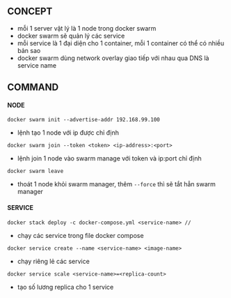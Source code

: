 
## CONCEPT

- mỗi 1 server vật lý là 1 node trong docker swarm
- docker swarm sẽ quản lý các service
- mỗi service là 1 đại diện cho 1 container, mỗi 1 container có thể có nhiều bản sao
- docker swarm dùng network overlay giao tiếp với nhau qua DNS là service name

## COMMAND

#### NODE

````
docker swarm init --advertise-addr 192.168.99.100
````

- lệnh tạo 1 node với ip được chỉ định

````
docker swarm join --token <token> <ip-address>:<port>
````

- lệnh join 1 node vào swarm manage với token và ip:port chỉ định


````
docker swarm leave
````

- thoát 1 node khỏi swarm manager, thêm `--force` thì sẽ tắt hẳn swarm manager



#### SERVICE

````
docker stack deploy -c docker-compose.yml <service-name> // 
````

- chạy các service trong file docker compose

````
docker service create --name <service-name> <image-name>
````

- chạy riêng lẻ các service

````
docker service scale <service-name>=<replica-count>
````

- tạo số lương replica cho 1 service

